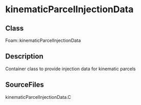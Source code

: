 # kinematicParcelInjectionData 
## Class
Foam::kinematicParcelInjectionData

## Description
Container class to provide injection data for kinematic parcels

## SourceFiles
kinematicParcelInjectionData.C

